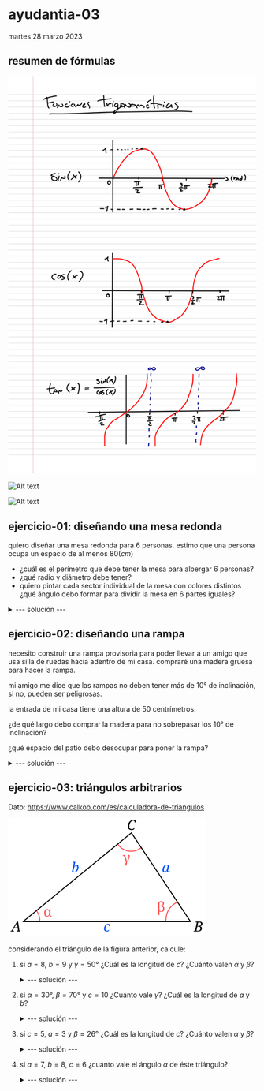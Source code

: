 # ayudantia-03

martes 28 marzo 2023

## resumen de fórmulas

![Alt text](./img/1.png)

![Alt text](./img/2.svg)

![Alt text](./img/3.svg)

## ejercicio-01: diseñando una mesa redonda

quiero diseñar una mesa redonda para 6 personas. estimo que una persona ocupa un espacio de al menos $80(cm)$

- ¿cuál es el perímetro que debe tener la mesa para albergar 6 personas?
- ¿qué radio y diámetro debe tener?
- quiero pintar cada sector individual de la mesa con colores distintos ¿qué ángulo debo formar para dividir la mesa en 6 partes iguales?

<details>
<summary>--- solución ---</summary>

el perímetro sería 6 veces el espacio estimado por persona:

$$p = 6 \cdot 80(cm) = 480(cm) = 4.8(m)$$

el radio lo podemos calcular usando la relación fundamental de $\pi$:

$$\pi = \frac{perímetro}{diámetro} = \frac{p}{2r}$$

$$\therefore \ p = 2 \pi r$$

en el punto anterior calculamos que $p=480(cm)$, por lo que podemos calcular el radio:

$$r=\frac{p}{2\pi}=\frac{480(cm)}{2\pi} \approx 76.4(cm)$$

el diámetro es el doble del radio:

$$d=2r \approx 2\cdot 76.4(cm) \approx 152.8(cm)$$

si se quiere dividir la mesa en 6 partes iguales, debemos dividir los $360°$ totales en 6.

$$ \alpha = 360°/6 = 60° $$

por lo que es necesario que dibujar ángulos de 60° grados.

</details>

## ejercicio-02: diseñando una rampa

necesito construir una rampa provisoria para poder llevar a un amigo que usa silla de ruedas hacia adentro de mi casa. compraré una madera gruesa para hacer la rampa.

mi amigo me dice que las rampas no deben tener más de $10°$ de inclinación, si no, pueden ser peligrosas.

la entrada de mi casa tiene una altura de 50 centrímetros. 

¿de qué largo debo comprar la madera para no sobrepasar los $10°$ de inclinación?

¿qué espacio del patio debo desocupar para poner la rampa?

<details>
<summary>--- solución ---</summary>

la rampa para entrar a la casa generará un triángulo rectángulo con uno de los lados de $50cm$ y un ángulo de $10°$.

usando la relación trigonométrica del seno del ángulo:

$$sin(x) = \frac{cateto_{opuesto}}{hipotenusa}$$

$$sin(x) = \frac{b}{c}$$

$$sin(10°) = \frac{50(cm)}{c}$$

$$c = \frac{50(cm)}{sin(10°)}$$

$$c \approx 287.94(cm)$$ 

$$c \approx 2.88(m) $$ 

por lo tanto debo comprar una madera de un largo mayor a $2.88(m)$ para no sobrepasar los $10°$ de inclinación.

--- OJO --- al usar la calculadora para obetener el valor de $sin(10°)$ es necesario asegurar que la calculadora esté en modo 'deg' (grados) y no en modo 'rad' (radianes).

para calcular el espacio del patio que debo desocupar para poner la rampa tenemos dos opciones:

opción 1: 

ya tenemos dos lados del triángulo así que es posible utlizar el teorema de pitágoras para calcular el lado que nos falta.

$$a^2+b^2=c^2$$

$$a = \sqrt{c^2-b^2}$$

$$a = \sqrt{287.94(cm)^2 - 50(cm)^2}$$

$$a \approx 283.56(cm)$$

$$a \approx 2.84(m)$$

opción 2: 

es posible utilizar la relación trigonométrica de la tangente del ángulo:

$$tan(x) = \frac{cateto_{opuesto}}{cateto_{adyacente}}$$

$$tan(x) = \frac{b}{a}$$

$$tan(10°) = \frac{50(cm)}{a}$$

$$a = \frac{50(cm)}{tan(10°)}$$

$$c \approx 283.56(cm)$$ 

$$c \approx 2.84(m) $$ 

</details>


## ejercicio-03: triángulos arbitrarios

Dato: https://www.calkoo.com/es/calculadora-de-triangulos

[![Alt text](./img/tri.svg)](https://es.wikipedia.org/wiki/Teorema_del_coseno)

considerando el triángulo de la figura anterior, calcule:

1. si $a=8$, $b=9$ y $\gamma = 50°$ ¿Cuál es la longitud de $c$? ¿Cuánto valen $\alpha$ y $\beta$?

    <details>
    <summary>--- solución ---</summary>

    usando el teorema del coseno:

    $$a^2 + b^2 = c^2 + 2ab\cdot cos(\gamma)$$

    $$8^2 + 9^2 = c^2 + 2 \cdot 8 \cdot 9 \cdot cos(50°)$$

    $$145 = c^2 + 144 \cdot cos(50°)$$

    $$c = \sqrt{145 - 144 \cdot cos(50°)}$$

    $$c = 7.24$$

    </details>

2. si $\alpha = 30°$, $\beta = 70°$ y $c = 10$ ¿Cuánto vale $\gamma$? ¿Cuál es la longitud de $a$ y $b$?

    <details>
    <summary>--- solución ---</summary>

    para calcular $\gamma$ podemos usar el hecho de que en todos los triángulos los ángulos suman $180°$:

    $$\alpha + \beta + \gamma = 180°$$

    $$30° + 70° + \gamma = 180°$$

    $$\gamma = 180° - 30° - 70°$$

    $$\gamma = 80°$$

    para calcular los lados del triángulo podemos usar el teorema del seno:

    $$\frac{a}{sin(\alpha)} = \frac{b}{sin(\beta)} = \frac{c}{sin(\gamma)}$$

    para calcular $a$:

    $$\frac{a}{sin(\alpha)} = \frac{c}{sin(\gamma)}$$

    $$\frac{a}{sin(30°)} = \frac{10}{sin(80°)}$$

    $$a = 10 \cdot \frac{sin(30°)}{sin(80°)}$$

    $$a = 5.077$$

    para calcular $b$:

    $$\frac{b}{sin(\beta)} = \frac{c}{sin(\gamma)}$$

    $$\frac{b}{sin(70°)} = \frac{10}{sin(80°)}$$

    $$b = 10 \cdot \frac{sin(70°)}{sin(80°)}$$

    $$b = 9.54$$

    </details>

3. si $c=5$, $a=3$ y $\beta = 26°$ ¿Cuál es la longitud de $c$? ¿Cuánto valen $\alpha$ y $\beta$?

    <details>
    <summary>--- solución ---</summary>

    usando el teorema del coseno:

    $$a^2 + c^2 = b^2 + 2ac\cdot cos(\beta)$$

    $$3^2 + 5^2 = b^2 + 2 \cdot 3 \cdot 5 \cdot cos(26°)$$

    $$9 + 25 = b^2 + 30 \cdot cos(26°)$$

    $$34 = b^2 + 30 \cdot cos(26°)$$

    $$c = \sqrt{34 - 30 \cdot cos(26°)}$$

    $$c = 2.65$$

    </details>

4. si $a=7$, $b=8$, $c=6$ ¿cuánto vale el ángulo $\alpha$ de éste triángulo?

    <details>
    <summary>--- solución ---</summary>

    para esto podemos usar el teorema del coseno

    $$b^2+c^2=a^2+2 \cdot b \cdot c \cdot cos(\alpha)$$

    $$8^2+6^2=7^2+2 \cdot 8 \cdot 6 \cdot cos(\alpha)$$

    $$64+36=49+96 \cdot cos(\alpha)$$

    $$\frac{64+36-49}{96}= cos(\alpha)$$

    $$ cos(\alpha) = \frac{64+36-49}{96}$$

    $$ cos(\alpha) = \frac{51}{96}$$

    $$\alpha = cos^{-1}(\frac{51}{96})$$

    $$\alpha = sec(\frac{51}{96})$$

    $$\alpha = 1.01072 \ (rad)$$

    $$\alpha = 57.91°$$

    </details>

